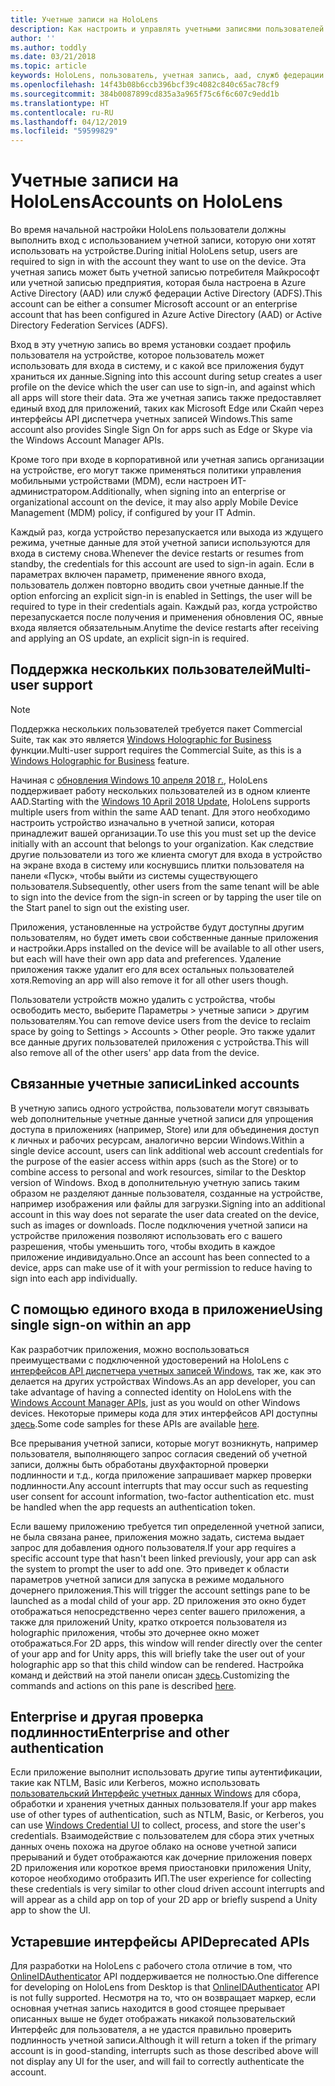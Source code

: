 ```yaml
---
title: Учетные записи на HoloLens
description: Как настроить и управлять учетными записями пользователей на HoloLens.
author: ''
ms.author: toddly
ms.date: 03/21/2018
ms.topic: article
keywords: HoloLens, пользователь, учетная запись, aad, служб федерации Active Directory, учетная запись Майкрософт, msa, учетные данные
ms.openlocfilehash: 14f43b08b6ccb396bcf39c4082c840c65ac78cf9
ms.sourcegitcommit: 384b0087899cd835a3a965f75c6f6c607c9edd1b
ms.translationtype: HT
ms.contentlocale: ru-RU
ms.lasthandoff: 04/12/2019
ms.locfileid: "59599829"
---
```

# <a name="accounts-on-hololens"></a><span data-ttu-id="5a1db-104">Учетные записи на HoloLens</span><span class="sxs-lookup"><span data-stu-id="5a1db-104">Accounts on HoloLens</span></span>

<span data-ttu-id="5a1db-105">Во время начальной настройки HoloLens пользователи должны выполнить вход с использованием учетной записи, которую они хотят использовать на устройстве.</span><span class="sxs-lookup"><span data-stu-id="5a1db-105">During initial HoloLens setup, users are required to sign in with the account they want to use on the device.</span></span> <span data-ttu-id="5a1db-106">Эта учетная запись может быть учетной записью потребителя Майкрософт или учетной записью предприятия, которая была настроена в Azure Active Directory (AAD) или служб федерации Active Directory (ADFS).</span><span class="sxs-lookup"><span data-stu-id="5a1db-106">This account can be either a consumer Microsoft account or an enterprise account that has been configured in Azure Active Directory (AAD) or Active Directory Federation Services (ADFS).</span></span>

<span data-ttu-id="5a1db-107">Вход в эту учетную запись во время установки создает профиль пользователя на устройстве, которое пользователь может использовать для входа в систему, и с какой все приложения будут храниться их данные.</span><span class="sxs-lookup"><span data-stu-id="5a1db-107">Signing into this account during setup creates a user profile on the device which the user can use to sign-in, and against which all apps will store their data.</span></span> <span data-ttu-id="5a1db-108">Эта же учетная запись также предоставляет единый вход для приложений, таких как Microsoft Edge или Скайп через интерфейсы API диспетчера учетных записей Windows.</span><span class="sxs-lookup"><span data-stu-id="5a1db-108">This same account also provides Single Sign On for apps such as Edge or Skype via the Windows Account Manager APIs.</span></span>

<span data-ttu-id="5a1db-109">Кроме того при входе в корпоративной или учетная запись организации на устройстве, его могут также применяться политики управления мобильными устройствами (MDM), если настроен ИТ-администратором.</span><span class="sxs-lookup"><span data-stu-id="5a1db-109">Additionally, when signing into an enterprise or organizational account on the device, it may also apply Mobile Device Management (MDM) policy, if configured by your IT Admin.</span></span>

<span data-ttu-id="5a1db-110">Каждый раз, когда устройство перезапускается или выхода из ждущего режима, учетные данные для этой учетной записи используются для входа в систему снова.</span><span class="sxs-lookup"><span data-stu-id="5a1db-110">Whenever the device restarts or resumes from standby, the credentials for this account are used to sign-in again.</span></span> <span data-ttu-id="5a1db-111">Если в параметрах включен параметр, применение явного входа, пользователь должен повторно вводить свои учетные данные.</span><span class="sxs-lookup"><span data-stu-id="5a1db-111">If the option enforcing an explicit sign-in is enabled in Settings, the user will be required to type in their credentials again.</span></span> <span data-ttu-id="5a1db-112">Каждый раз, когда устройство перезапускается после получения и применения обновления ОС, явные входа является обязательным.</span><span class="sxs-lookup"><span data-stu-id="5a1db-112">Anytime the device restarts after receiving and applying an OS update, an explicit sign-in is required.</span></span>

## <a name="multi-user-support"></a><span data-ttu-id="5a1db-113">Поддержка нескольких пользователей</span><span class="sxs-lookup"><span data-stu-id="5a1db-113">Multi-user support</span></span>

>[!NOTE]
><span data-ttu-id="5a1db-114">Поддержка нескольких пользователей требуется пакет Commercial Suite, так как это является [Windows Holographic for Business](https://docs.microsoft.com/hololens/hololens-upgrade-enterprise) функции.</span><span class="sxs-lookup"><span data-stu-id="5a1db-114">Multi-user support requires the Commercial Suite, as this is a [Windows Holographic for Business](https://docs.microsoft.com/hololens/hololens-upgrade-enterprise) feature.</span></span>

<span data-ttu-id="5a1db-115">Начиная с [обновления Windows 10 апреля 2018 г.](release-notes-april-2018.md), HoloLens поддерживает работу нескольких пользователей из в одном клиенте AAD.</span><span class="sxs-lookup"><span data-stu-id="5a1db-115">Starting with the [Windows 10 April 2018 Update](release-notes-april-2018.md), HoloLens supports multiple users from within the same AAD tenant.</span></span> <span data-ttu-id="5a1db-116">Для этого необходимо настроить устройство изначально в учетной записи, которая принадлежит вашей организации.</span><span class="sxs-lookup"><span data-stu-id="5a1db-116">To use this you must set up the device initially with an account that belongs to your organization.</span></span> <span data-ttu-id="5a1db-117">Как следствие другие пользователи из того же клиента смогут для входа в устройство на экране входа в систему или коснувшись плитки пользователя на панели «Пуск», чтобы выйти из системы существующего пользователя.</span><span class="sxs-lookup"><span data-stu-id="5a1db-117">Subsequently, other users from the same tenant will be able to sign into the device from the sign-in screen or by tapping the user tile on the Start panel to sign out the existing user.</span></span> 

<span data-ttu-id="5a1db-118">Приложения, установленные на устройстве будут доступны другим пользователям, но будет иметь свои собственные данные приложения и настройки.</span><span class="sxs-lookup"><span data-stu-id="5a1db-118">Apps installed on the device will be available to all other users, but each will have their own app data and preferences.</span></span> <span data-ttu-id="5a1db-119">Удаление приложения также удалит его для всех остальных пользователей хотя.</span><span class="sxs-lookup"><span data-stu-id="5a1db-119">Removing an app will also remove it for all other users though.</span></span> 

<span data-ttu-id="5a1db-120">Пользователи устройств можно удалить с устройства, чтобы освободить место, выберите Параметры > учетные записи > другим пользователям.</span><span class="sxs-lookup"><span data-stu-id="5a1db-120">You can remove device users from the device to reclaim space by going to Settings > Accounts > Other people.</span></span> <span data-ttu-id="5a1db-121">Это также удалит все данные других пользователей приложения с устройства.</span><span class="sxs-lookup"><span data-stu-id="5a1db-121">This will also remove all of the other users' app data from the device.</span></span> 

## <a name="linked-accounts"></a><span data-ttu-id="5a1db-122">Связанные учетные записи</span><span class="sxs-lookup"><span data-stu-id="5a1db-122">Linked accounts</span></span>

<span data-ttu-id="5a1db-123">В учетную запись одного устройства, пользователи могут связывать web дополнительные учетные данные учетной записи для упрощения доступа в приложениях (например, Store) или для объединения доступ к личных и рабочих ресурсам, аналогично версии Windows.</span><span class="sxs-lookup"><span data-stu-id="5a1db-123">Within a single device account, users can link additional web account credentials for the purpose of the easier access within apps (such as the Store) or to combine access to personal and work resources, similar to the Desktop version of Windows.</span></span> <span data-ttu-id="5a1db-124">Вход в дополнительную учетную запись таким образом не разделяют данные пользователя, созданные на устройстве, например изображения или файлы для загрузки.</span><span class="sxs-lookup"><span data-stu-id="5a1db-124">Signing into an additional account in this way does not separate the user data created on the device, such as images or downloads.</span></span> <span data-ttu-id="5a1db-125">После подключения учетной записи на устройстве приложения позволяют использовать его с вашего разрешения, чтобы уменьшить того, чтобы входить в каждое приложение индивидуально.</span><span class="sxs-lookup"><span data-stu-id="5a1db-125">Once an account has been connected to a device, apps can make use of it with your permission to reduce having to sign into each app individually.</span></span>

## <a name="using-single-sign-on-within-an-app"></a><span data-ttu-id="5a1db-126">С помощью единого входа в приложение</span><span class="sxs-lookup"><span data-stu-id="5a1db-126">Using single sign-on within an app</span></span>

<span data-ttu-id="5a1db-127">Как разработчик приложения, можно воспользоваться преимуществами с подключенной удостоверений на HoloLens с [интерфейсов API диспетчера учетных записей Windows](https://msdn.microsoft.com/library/windows/apps/xaml/windows.security.authentication.web.core.aspx), так же, как это делается на других устройствах Windows.</span><span class="sxs-lookup"><span data-stu-id="5a1db-127">As an app developer, you can take advantage of having a connected identity on HoloLens with the [Windows Account Manager APIs](https://msdn.microsoft.com/library/windows/apps/xaml/windows.security.authentication.web.core.aspx), just as you would on other Windows devices.</span></span> <span data-ttu-id="5a1db-128">Некоторые примеры кода для этих интерфейсов API доступны [здесь](http://go.microsoft.com/fwlink/p/?LinkId=620621).</span><span class="sxs-lookup"><span data-stu-id="5a1db-128">Some code samples for these APIs are available [here](http://go.microsoft.com/fwlink/p/?LinkId=620621).</span></span>

<span data-ttu-id="5a1db-129">Все прерывания учетной записи, которые могут возникнуть, например пользователя, выполняющего запрос согласия сведений об учетной записи, должны быть обработаны двухфакторной проверки подлинности и т.д., когда приложение запрашивает маркер проверки подлинности.</span><span class="sxs-lookup"><span data-stu-id="5a1db-129">Any account interrupts that may occur such as requesting user consent for account information, two-factor authentication etc. must be handled when the app requests an authentication token.</span></span>

<span data-ttu-id="5a1db-130">Если вашему приложению требуется тип определенной учетной записи, не была связана ранее, приложения можно задать, система выдает запрос для добавления одного пользователя.</span><span class="sxs-lookup"><span data-stu-id="5a1db-130">If your app requires a specific account type that hasn't been linked previously, your app can ask the system to prompt the user to add one.</span></span> <span data-ttu-id="5a1db-131">Это приведет к области параметров учетной записи для запуска в режиме модального дочернего приложения.</span><span class="sxs-lookup"><span data-stu-id="5a1db-131">This will trigger the account settings pane to be launched as a modal child of your app.</span></span> <span data-ttu-id="5a1db-132">2D приложения это окно будет отображаться непосредственно через center вашего приложения, а также для приложений Unity, кратко откроется пользователя из holographic приложения, чтобы это дочернее окно может отображаться.</span><span class="sxs-lookup"><span data-stu-id="5a1db-132">For 2D apps, this window will render directly over the center of your app and for Unity apps, this will briefly take the user out of your holographic app so that this child window can be rendered.</span></span> <span data-ttu-id="5a1db-133">Настройка команд и действий на этой панели описан [здесь](https://msdn.microsoft.com/library/windows/apps/windows.ui.applicationsettings.webaccountcommand.aspx).</span><span class="sxs-lookup"><span data-stu-id="5a1db-133">Customizing the commands and actions on this pane is described [here](https://msdn.microsoft.com/library/windows/apps/windows.ui.applicationsettings.webaccountcommand.aspx).</span></span>

## <a name="enterprise-and-other-authentication"></a><span data-ttu-id="5a1db-134">Enterprise и другая проверка подлинности</span><span class="sxs-lookup"><span data-stu-id="5a1db-134">Enterprise and other authentication</span></span>

<span data-ttu-id="5a1db-135">Если приложение выполнит использовать другие типы аутентификации, такие как NTLM, Basic или Kerberos, можно использовать [пользовательский Интерфейс учетных данных Windows](https://msdn.microsoft.com/library/windows/apps/windows.security.credentials.ui.aspx) для сбора, обработки и хранения учетных данных пользователя.</span><span class="sxs-lookup"><span data-stu-id="5a1db-135">If your app makes use of other types of authentication, such as NTLM, Basic, or Kerberos, you can use [Windows Credential UI](https://msdn.microsoft.com/library/windows/apps/windows.security.credentials.ui.aspx) to collect, process, and store the user's credentials.</span></span> <span data-ttu-id="5a1db-136">Взаимодействие с пользователем для сбора этих учетных данных очень похожа на другое облако на основе учетной записи прерываний и будет отображаются как дочерние приложения поверх 2D приложения или короткое время приостановки приложения Unity, которое необходимо отобразить ИП.</span><span class="sxs-lookup"><span data-stu-id="5a1db-136">The user experience for collecting these credentials is very similar to other cloud driven account interrupts and will appear as a child app on top of your 2D app or briefly suspend a Unity app to show the UI.</span></span>

## <a name="deprecated-apis"></a><span data-ttu-id="5a1db-137">Устаревшие интерфейсы API</span><span class="sxs-lookup"><span data-stu-id="5a1db-137">Deprecated APIs</span></span>

<span data-ttu-id="5a1db-138">Для разработки на HoloLens с рабочего стола отличие в том, что [OnlineIDAuthenticator](https://msdn.microsoft.com/library/windows/apps/windows.security.authentication.onlineid.onlineidauthenticator.aspx) API поддерживается не полностью.</span><span class="sxs-lookup"><span data-stu-id="5a1db-138">One difference for developing on HoloLens from Desktop is that [OnlineIDAuthenticator](https://msdn.microsoft.com/library/windows/apps/windows.security.authentication.onlineid.onlineidauthenticator.aspx) API is not fully supported.</span></span> <span data-ttu-id="5a1db-139">Несмотря на то, что он возвращает маркер, если основная учетная запись находится в good стоящее прерывает описанных выше не будет отображать никакой пользовательский Интерфейс для пользователя, а не удастся правильно проверить подлинность учетной записи.</span><span class="sxs-lookup"><span data-stu-id="5a1db-139">Although it will return a token if the primary account is in good-standing, interrupts such as those described above will not display any UI for the user, and will fail to correctly authenticate the account.</span></span>

